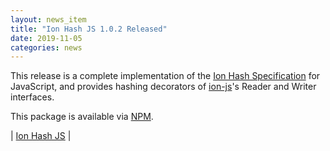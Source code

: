 ```yaml
---
layout: news_item
title: "Ion Hash JS 1.0.2 Released"
date: 2019-11-05
categories: news
---
```

This release is a complete implementation of the [Ion Hash Specification](https://amzn.github.io/ion-hash/docs/spec.html) for JavaScript, and provides hashing decorators of [ion-js](https://github.com/amzn/ion-js)'s Reader and Writer interfaces.

This package is available via [NPM](https://www.npmjs.com/package/ion-hash-js).

| [Ion Hash JS](https://github.com/amzn/ion-hash-js) |

